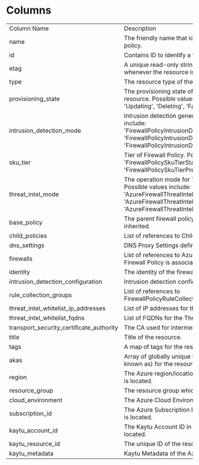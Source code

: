 # Columns  

<table>
	<tr><td>Column Name</td><td>Description</td></tr>
	<tr><td>name</td><td>The friendly name that identifies the firewall policy.</td></tr>
	<tr><td>id</td><td>Contains ID to identify a firewall policy uniquely.</td></tr>
	<tr><td>etag</td><td>A unique read-only string that changes whenever the resource is updated.</td></tr>
	<tr><td>type</td><td>The resource type of the firewall policy.</td></tr>
	<tr><td>provisioning_state</td><td>The provisioning state of the firewall policy resource. Possible values include: 'Succeeded', 'Updating', 'Deleting', 'Failed'.</td></tr>
	<tr><td>intrusion_detection_mode</td><td>Intrusion detection general state. Possible values include: 'FirewallPolicyIntrusionDetectionStateTypeOff', 'FirewallPolicyIntrusionDetectionStateTypeAlert', 'FirewallPolicyIntrusionDetectionStateTypeDeny'.</td></tr>
	<tr><td>sku_tier</td><td>Tier of Firewall Policy. Possible values include: 'FirewallPolicySkuTierStandard', 'FirewallPolicySkuTierPremium'.</td></tr>
	<tr><td>threat_intel_mode</td><td>The operation mode for Threat Intelligence. Possible values include: 'AzureFirewallThreatIntelModeAlert', 'AzureFirewallThreatIntelModeDeny', 'AzureFirewallThreatIntelModeOff'.</td></tr>
	<tr><td>base_policy</td><td>The parent firewall policy from which rules are inherited.</td></tr>
	<tr><td>child_policies</td><td>List of references to Child Firewall Policies.</td></tr>
	<tr><td>dns_settings</td><td>DNS Proxy Settings definition.</td></tr>
	<tr><td>firewalls</td><td>List of references to Azure Firewalls that this Firewall Policy is associated with.</td></tr>
	<tr><td>identity</td><td>The identity of the firewall policy.</td></tr>
	<tr><td>intrusion_detection_configuration</td><td>Intrusion detection configuration properties.</td></tr>
	<tr><td>rule_collection_groups</td><td>List of references to FirewallPolicyRuleCollectionGroups.</td></tr>
	<tr><td>threat_intel_whitelist_ip_addresses</td><td>List of IP addresses for the ThreatIntel Whitelist.</td></tr>
	<tr><td>threat_intel_whitelist_fqdns</td><td>List of FQDNs for the ThreatIntel Whitelist.</td></tr>
	<tr><td>transport_security_certificate_authority</td><td>The CA used for intermediate CA generation.</td></tr>
	<tr><td>title</td><td>Title of the resource.</td></tr>
	<tr><td>tags</td><td>A map of tags for the resource.</td></tr>
	<tr><td>akas</td><td>Array of globally unique identifier strings (also known as) for the resource.</td></tr>
	<tr><td>region</td><td>The Azure region/location in which the resource is located.</td></tr>
	<tr><td>resource_group</td><td>The resource group which holds this resource.</td></tr>
	<tr><td>cloud_environment</td><td>The Azure Cloud Environment.</td></tr>
	<tr><td>subscription_id</td><td>The Azure Subscription ID in which the resource is located.</td></tr>
	<tr><td>kaytu_account_id</td><td>The Kaytu Account ID in which the resource is located.</td></tr>
	<tr><td>kaytu_resource_id</td><td>The unique ID of the resource in Kaytu.</td></tr>
	<tr><td>kaytu_metadata</td><td>Kaytu Metadata of the Azure resource.</td></tr>
</table>